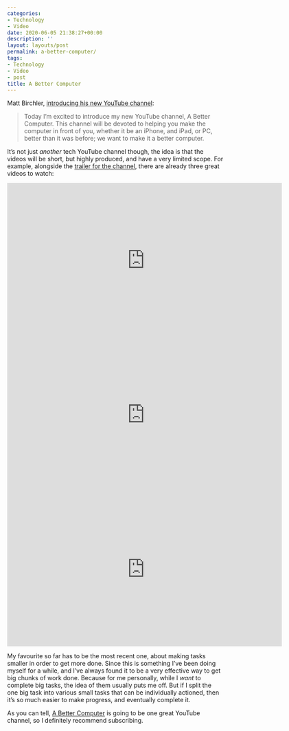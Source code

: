 ```yaml
---
categories:
- Technology
- Video
date: 2020-06-05 21:38:27+00:00
description: ''
layout: layouts/post
permalink: a-better-computer/
tags:
- Technology
- Video
- post
title: A Better Computer
---
```


<p>Matt Birchler, <a href="https://birchtree.me/blog/a-better-computer/">introducing his new YouTube channel</a>:</p>
<blockquote>
<p>Today I&#8217;m excited to introduce my new YouTube channel, A Better Computer. This channel will be devoted to helping you make the computer in front of you, whether it be an iPhone, and iPad, or PC, better than it was before; we want to make it a better computer.</p>
</blockquote>
<p>It&#8217;s not just <em>another</em> tech YouTube channel though, the idea is that the videos will be short, but highly produced, and have a very limited scope. For example, alongside the <a href="https://www.youtube.com/channel/UCGYdWR8QUYn88lG0PBeJQ_g">trailer for the channel</a>, there are already three great videos to watch:</p>
<span class="embed-youtube" style="text-align:center; display: block;"><iframe class='youtube-player' width='640' height='360' src='https://www.youtube-nocookie.com/embed/iSjRyoxEeWk?version=3&#038;rel=1&#038;fs=1&#038;autohide=2&#038;showsearch=0&#038;showinfo=1&#038;iv_load_policy=1&#038;wmode=transparent' allowfullscreen='true' style='border:0;'></iframe></span>
<span class="embed-youtube" style="text-align:center; display: block;"><iframe class='youtube-player' width='640' height='360' src='https://www.youtube-nocookie.com/embed/uxsEA16m_Gw?version=3&#038;rel=1&#038;fs=1&#038;autohide=2&#038;showsearch=0&#038;showinfo=1&#038;iv_load_policy=1&#038;wmode=transparent' allowfullscreen='true' style='border:0;'></iframe></span>
<span class="embed-youtube" style="text-align:center; display: block;"><iframe class='youtube-player' width='640' height='360' src='https://www.youtube-nocookie.com/embed/SVaaAgfG2Yg?version=3&#038;rel=1&#038;fs=1&#038;autohide=2&#038;showsearch=0&#038;showinfo=1&#038;iv_load_policy=1&#038;wmode=transparent' allowfullscreen='true' style='border:0;'></iframe></span>
<p>My favourite so far has to be the most recent one, about making tasks smaller in order to get more done. Since this is something I&#8217;ve been doing myself for a while, and I&#8217;ve always found it to be a very effective way to get big chunks of work done. Because for me personally, while I <em>want</em> to complete big tasks, the idea of them usually puts me off. But if I split the one big task into various small tasks that can be individually actioned, then it&#8217;s so much easier to make progress, and eventually complete it.</p>
<p>As you can tell, <a href="https://www.youtube.com/channel/UCGYdWR8QUYn88lG0PBeJQ_g">A Better Computer</a> is going to be one great YouTube channel, so I definitely recommend subscribing.</p>